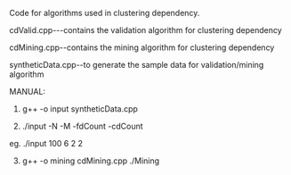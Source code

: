 Code for algorithms used in clustering dependency.

cdValid.cpp---contains the validation algorithm for clustering dependency

cdMining.cpp--contains the mining algorithm for clustering dependency

syntheticData.cpp--to generate the sample data for validation/mining algorithm

MANUAL:

1) g++ -o input syntheticData.cpp

2) ./input -N -M -fdCount -cdCount

eg. ./input 100 6 2 2

3) g++ -o mining cdMining.cpp
    ./Mining
